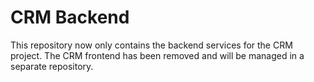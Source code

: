# CRM Backend

This repository now only contains the backend services for the CRM project. The CRM frontend has been removed and will be managed in a separate repository.
